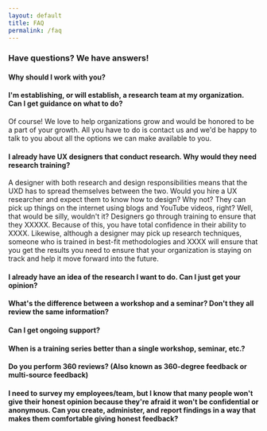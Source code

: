 ```yaml
---
layout: default 
title: FAQ
permalink: /faq
---
```


### Have questions? We have answers!

#### Why should I work with you?

#### I'm establishing, or will establish, a research team at my organization. Can I get guidance on what to do? 

Of course! We love to help organizations grow and would be honored to be a part of your growth. All you have to do is contact us and we'd be happy to talk to you about all the options we can make available to you.
  
#### I already have UX designers that conduct research. Why would they need research training?

A designer with both research and design responsibilities means that the UXD has to spread themselves between the two. Would you hire a UX researcher and expect them to know how to design? Why not? They can pick up things on the internet using blogs and YouTube videos, right? Well, that would be silly, wouldn't it? Designers go through training to ensure that they XXXXX. Because of this, you have total confidence in their ability to XXXX. Likewise, although a designer may pick up research techniques, someone who is trained in best-fit methodologies and XXXX will ensure that you get the results you need to ensure that your organization is staying on track and help it move forward into the future.

#### I already have an idea of the research I want to do. Can I just get your opinion?

#### What's the difference between a workshop and a seminar? Don't they all review the same information?

#### Can I get ongoing support?

#### When is a training series better than a single workshop, seminar, etc.?

#### Do you perform 360 reviews? (Also known as 360-degree feedback or multi-source feedback)

#### I need to survey my employees/team, but I know that many people won't give their honest opinion because they're afraid it won't be confidential or anonymous. Can you create, administer, and report findings in a way that makes them comfortable giving honest feedback?
